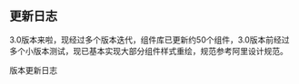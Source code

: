 ## 更新日志

3.0版本来啦，现经过多个版本迭代，组件库已更新约50个组件，3.0版本前经过多个小版本测试，现已基本实现大部分组件样式重绘，规范参考阿里设计规范。

版本更新日志

<template>
<div class="doc-update">
    <b-timeline>
      <b-timeline-item color="warning">
        <b-icon name="ios-construct" slot="dot" size="20"></b-icon>
        <p class="version">3.5.12</p>
        <p class="time">2020-10-20</p>
        <p class="content">重要更新！！！，触发事件重命名，不向下兼容，升级时需替换以下变更项</p>
        <p class="content">1、所有触发事件统一，默认去掉所有事件前缀'on-'</p>
        <p class="content">2、page组件'on-page-size-change' 更新为'size-change'</p>
        <p class="content">3、modal组件'on-cancel' 更新为'close';'on-hidden' 更新为'closed';增加'open'回调</p>
        <p class="content">4、calendar组件'on-select-day' 更新为'selected'</p>
        <p class="content">优化icon组件，提供图标选择器</p>
      </b-timeline-item>
      <b-timeline-item color="primary">
        <b-icon name="ios-leaf" slot="dot" size="20"></b-icon>
        <p class="version">3.5.10</p>
        <p class="time">2020-10-15</p>
        <p class="content">优化CheckBox，cascader组件样式和展开收起动画组件</p>
        <p class="content">优化tree样式，展开收起菜单，扩展查询过滤函数功能</p>
      </b-timeline-item>
      <b-timeline-item color="primary">
        <b-icon name="ios-leaf" slot="dot" size="20"></b-icon>
        <p class="version">3.5.9</p>
        <p class="time">2020-10-08</p>
        <p class="content">优化tag、table、tree、button部分样式显示。</p>
      </b-timeline-item>
      <b-timeline-item color="primary">
        <b-icon name="ios-leaf" slot="dot" size="20"></b-icon>
        <p class="version">3.5.8</p>
        <p class="time">2020-09-18</p>
        <p class="content">优化tag标签颜色,优化选中绑定事件，优化输入框清除按钮点击区域</p>
      </b-timeline-item>
      <b-timeline-item color="primary">
        <b-icon name="ios-leaf" slot="dot" size="20"></b-icon>
        <p class="version">3.5.6</p>
        <p class="time">2020-09-16</p>
        <p class="content">优化全局过度时间，优化模态窗动画</p>
      </b-timeline-item>
      <b-timeline-item color="primary">
        <b-icon name="ios-leaf" slot="dot" size="20"></b-icon>
        <p class="version">3.5.5</p>
        <p class="time">2020-09-15</p>
        <p class="content">优化按钮,表单样式</p>
        <p class="content">radio单选组件扩展按钮模式,优化样式显示</p>
        <p class="content">重构divider分割线组件</p>
        <p class="content">tag标签优化样式显示,增加扩展选择功能,增加多色显示</p>
        <p class="content">优化全局颜色设置</p>
      </b-timeline-item>
      <b-timeline-item color="success">
        <b-icon name="ios-trophy" slot="dot" size="20"></b-icon>
        <p class="version">3.5.0</p>
        <p class="time">2020-07-13</p>
        <p class="content">modal弹窗优化，增加嵌套支持，优化嵌套弹窗样式，扩展释放滚动属性</p>
        <p class="content">优化message-box组件，扩展confirm弹窗的图标及颜色设置。</p>
        <p class="content">优化form表单样式，标题设置为top时不计算标题和内容宽度，默认撑满。</p>
      </b-timeline-item>
      <b-timeline-item color="warning">
        <b-icon name="ios-construct" slot="dot" size="20"></b-icon>
        <p class="version">3.4.8</p>
        <p class="time">2020-07-10</p>
        <p class="content">checkbox内样式优化</p>
        <p class="content">表格优化样式</p>
      </b-timeline-item>
      <b-timeline-item color="warning">
        <b-icon name="ios-construct" slot="dot" size="20"></b-icon>
        <p class="version">3.4.6</p>
        <p class="time">2020-07-08</p>
        <p class="content">表单样式修改优化、checkbox内样式优化</p>
        <p class="content">文本域增加定高和字数统计</p>
        <p class="content">anchor锚点优化，支持指定容器，增加多种配置如图标大小，activeColor等</p>
        <p class="content">优化v-waves水波纹指令和默认点击按钮效果，简化实现</p>
      </b-timeline-item>
      <b-timeline-item color="warning">
        <b-icon name="ios-construct" slot="dot" size="20"></b-icon>
        <p class="version">3.4.5</p>
        <p class="time">2020-06-30</p>
        <p class="content">菜单移除横向滚动模式</p>
        <p class="content">radio优化默认插槽显示</p>
        <p class="content">tabs组件优化，箭头判定</p>
      </b-timeline-item>
      <b-timeline-item color="warning">
        <b-icon name="ios-construct" slot="dot" size="20"></b-icon>
        <p class="version">3.4.3</p>
        <p class="time">2020-06-28</p>
        <p class="content">更新基础api，转换日期问题修复，新增日期区间获取</p>
        <p class="content">优化tag、树形结构，CheckBox，radio等组件样式</p>
        <p class="content">优化日期选择器字号大小样式</p>
      </b-timeline-item>
      <b-timeline-item color="success">
        <b-icon name="ios-trophy" slot="dot" size="20"></b-icon>
        <p class="version">3.4.0</p>
        <p class="time">2020-06-25</p>
        <p class="content">重新统一整理了色板值，过度更自然</p>
        <p class="content">优化展开容器内边距，修改文档，整体样式优化</p>
        <p class="content">新增按钮点击效果，优化按钮实现</p>
        <p class="content">全组件样式优化，更新最新色值取值，优化组件显示，增加单选多选等点击反馈效果</p>
      </b-timeline-item>
      <b-timeline-item color="warning">
        <b-icon name="ios-construct" slot="dot" size="20"></b-icon>
        <p class="version">3.3.3</p>
        <p class="time">2020-06-16</p>
        <p class="content">编写Draggable基础模块api，新增sortable.js依赖，新增文档说明和示例</p>
        <p class="content">表格拖拽排序，采用sortablejs实现，优化代码和效果</p>
        <p class="content">优化tag标签，tree树形结构样式，多选下拉样式</p>
      </b-timeline-item>
      <b-timeline-item color="warning">
        <b-icon name="ios-construct" slot="dot" size="20"></b-icon>
        <p class="version">3.3.2</p>
        <p class="time">2020-06-09</p>
        <p class="content">更新table组件，优化默认选中操作。</p>
      </b-timeline-item>
      <b-timeline-item color="warning">
        <b-icon name="ios-construct" slot="dot" size="20"></b-icon>
        <p class="version">3.3.1</p>
        <p class="time">2020-06-06</p>
        <p class="content">修改菜单组件，新增横向滚动扩展</p>
        <p class="content">新增折叠容器组件，可单独设置独立的容器，可以配置折叠模式，方便分组</p>
        <p class="content">修改部分样式代码</p>
      </b-timeline-item>
      <b-timeline-item color="success">
        <b-icon name="ios-trophy" slot="dot" size="20"></b-icon>
        <p class="version">3.3.0</p>
        <p class="time">2020-06-01</p>
        <p class="content">修改主色调，更新默认色板值</p>
        <p class="content">按钮组件，默认去除wave水波纹效果以提升性能，默认添加shadow效果为点击效果</p>
        <p class="content">数字输入框，修改判定条件，默认blur时进行格式校验和精度补齐，可设置实时改变</p>
        <p class="content">添加颜色文档，包含基础色号和中性色号值</p>
        <p class="content">扩展表格组件，增加合并行列函数props，可传入合并函数来进行合并行列</p>
      </b-timeline-item>
      <b-timeline-item color="warning">
        <b-icon name="ios-construct" slot="dot" size="20"></b-icon>
        <p class="version">3.2.0</p>
        <p class="time">2020-04-20</p>
        <p class="content">修改下拉菜单，禁用选项点击事件冒泡</p>
        <p class="content">修改按钮禁用样式，多彩按钮可禁用</p>
        <p class="content">扩充按钮设置图标模式，并可扩展图标样式</p>
      </b-timeline-item>
      <b-timeline-item color="warning">
        <b-icon name="ios-construct" slot="dot" size="20"></b-icon>
        <p class="version">3.1.9</p>
        <p class="time">2020-04-09</p>
        <p class="content">修改tag组件行高，修改notice文字格式</p>
        <p class="content">修改数值输入框form错误样式</p>
        <p class="content">修改form-item组件样式错位问题</p>
        <p class="content">修改表格单选选中样式，行改变事件参数传入选中行数</p>
        <p class="content">提供modal窗动画完成事件回调</p>
        <p class="content">修复下拉菜单隐藏销毁默认位置的问题</p>
        <p class="content">修复modal框超出屏幕返回没有滚动问题</p>
        <p class="content">去除多余包引用，修改文档，增加生态连接bin-charts插件导航</p>
      </b-timeline-item>
      <b-timeline-item color="success">
        <b-icon name="ios-trophy" slot="dot" size="20"></b-icon>
        <p class="version">3.1.0</p>
        <p class="time">2020-03-21</p>
        <p class="content">新增分割面板split组件，新增slider滑块组件</p>
        <p class="content">更新生态连接，新增code-editor插件</p>
        <p class="content">popover取消确定字间距删除</p>
        <p class="content">tooltip文档主题修复</p>
        <p class="content">通知，popover，tooltip基础层级设置为2000+</p>
      </b-timeline-item>
      <b-timeline-item color="warning">
        <b-icon name="ios-construct" slot="dot" size="20"></b-icon>
        <p class="version">3.0.1</p>
        <p class="time">2020-03-16</p>
        <p class="content">修复modal窗确认点击事件不响应问题</p>
        <p class="content">优化表单标题显示高度，优化按钮间隔</p>
      </b-timeline-item>
      <b-timeline-item color="success">
        <b-icon name="ios-trophy" slot="dot" size="20"></b-icon>
        <p class="version">3.0.0</p>
        <p class="time">2020-03-14</p>
        <p class="content">调整全局主色调颜色，基础字号统一为14px，圆角值默认设置为2px</p>
        <p class="content">表单各类组件四个标准高度，40px，32px，28px，24px</p>
        <p class="content">优化各组件样式引用，支持主题定制配色</p>
        <p class="content">扩展popover组件，扩展notice通知组件</p>
        <p class="content">按钮扩展多彩文字设置</p>
        <p class="content">去除normalize引用，使用reset重置样式</p>
        <p class="content">级联选择器重命名为cascader</p>
        <p class="content">各个组件下拉框组件选中默认为主色混合白色85%</p>
        <p class="content">优化各个组件</p>
      </b-timeline-item>
      <b-timeline-item color="primary">
        <b-icon name="ios-leaf" slot="dot" size="20"></b-icon>
        <p class="version">2.7.14</p>
        <p class="time">2020-03-10</p>
        <p class="content">优化图标,button文字大小,修复模态窗和部分样式问题</p>
        <p class="content">优化table和tree树形组件无数据显示状态</p>
        <p class="content">修复table边框border的错位bug</p>
        <p class="content">扩展message提示显示zIndex可设置</p>
        <p class="content">固定图钉优化滚动监听</p>
        <p class="content">datePicker新增mini大小</p>
        <p class="content">优化table可以选择复制,优化tabs页签背景色</p>
        <p class="content">借助resize组件,使table模块默认跟随父级元素大小改变而改变,保证宽度统一</p>
      </b-timeline-item>
      <b-timeline-item color="primary">
        <b-icon name="ios-leaf" slot="dot" size="20"></b-icon>
        <p class="version">2.7.7</p>
        <p class="time">2020-02-22</p>
        <p class="content">修改菜单组件高度</p>
        <p class="content">修改返回顶部计算值</p>
        <p class="content">修改page选择框大小</p>
        <p class="content">修改按钮文字样式</p>
      </b-timeline-item>
      <b-timeline-item color="success">
        <b-icon name="ios-trophy" slot="dot" size="20"></b-icon>
        <p class="version">2.7.4</p>
        <p class="time">2020-02-14</p>
        <p class="content">更新打包资源,更换按需引入文档</p>
        <p class="content">增加栅格组件</p>
        <p class="content">增加日历组件</p>
        <p class="content">优化按钮样式</p>
        <p class="content">优化文本域输入文字大小，优化datepicker清空功能。</p>
      </b-timeline-item>
      <b-timeline-item color="primary">
        <b-icon name="ios-leaf" slot="dot" size="20"></b-icon>
        <p class="version">2.7.2</p>
        <p class="time">2020-02-13</p>
        <p class="content">修改模态窗弹窗样式</p>
        <p class="content">修改表格滚动自适应</p>
      </b-timeline-item>
      <b-timeline-item color="primary">
        <b-icon name="ios-leaf" slot="dot" size="20"></b-icon>
        <p class="version">2.7.1</p>
        <p class="time">2020-02-12</p>
        <p class="content">修改文档样式，左侧导航栏更紧凑</p>
        <p class="content">模态窗和抽屉遮罩优化，抽屉层级配置</p>
        <p class="content">表单控件统一高度，统一size为四个大小</p>
        <p class="content">修复部分样式错位问题</p>
      </b-timeline-item>
      <b-timeline-item color="primary">
        <b-icon name="ios-leaf" slot="dot" size="20"></b-icon>
        <p class="version">2.7.0</p>
        <p class="time">2020-02-12</p>
        <p class="content">修改文档布局</p>
        <p class="content">修改滚动锚点，默认使用原生滚动，不优先使用scrollbar</p>
        <p class="content">去除container容器组件，属于业务的布局需自行实现</p>
        <p class="content">重构了抽屉组件，修复message大小</p>
        <p class="content">修改form，modal弹窗，默认弹窗后更新body滚动条</p>
      </b-timeline-item>
      <b-timeline-item color="primary">
        <b-icon name="ios-leaf" slot="dot" size="20"></b-icon>
        <p class="version">2.6.6</p>
        <p class="time">2020-01-19</p>
        <p class="content">优化打包路径，增加按需加载模块</p>
        <p class="content">优化按钮组按钮间隔</p>
      </b-timeline-item>
      <b-timeline-item color="warning">
        <b-icon name="ios-construct" slot="dot" size="20"></b-icon>
        <p class="version">2.6.4</p>
        <p class="time">2020-01-13</p>
        <p class="content">给scrollbar添加window(resize)事件用于计算bar的位置和大小</p>
        <p class="content">统一transfer-dom增加解除绑定事件，添加至body中的dom元素会在解绑时remove</p>
        <p class="content">修复tooltip和modal 不采用transfer模式，默认在显示时再去添加至body，并做优化操作，已移动至body中的元素不做重复移动</p>
        <p class="content">picker,select,dropdown等组件默认修改transfer为appendToBody属性，方便理解</p>
        <p class="content">修复部分样式bug</p>
      </b-timeline-item>
      <b-timeline-item color="primary">
        <b-icon name="ios-leaf" slot="dot" size="20"></b-icon>
        <p class="version">2.6.2</p>
        <p class="time">2020-01-9</p>
        <p class="content">优化tabs标签页，修复部分样式</p>
        <p class="content">优化标签页滚动效果，窗口变化时同时计算容器宽度</p>
      </b-timeline-item>
      <b-timeline-item color="primary">
        <b-icon name="ios-leaf" slot="dot" size="20"></b-icon>
        <p class="version">2.6.1</p>
        <p class="time">2020-01-8</p>
        <p class="content">新增tabs标签页组件</p>
        <p class="content">优化util防抖函数，去除部分log日志</p>
      </b-timeline-item>
      <b-timeline-item color="success">
        <b-icon name="ios-trophy" slot="dot" size="20"></b-icon>
        <p class="version">2.5.0</p>
        <p class="time">2020-01-06</p>
        <p class="content">优化switch显示样式，使之更加饱满符合移动端开关样式，增加confirm切换前确认操作，确认后才调用真正切换</p>
        <p class="content">优化下拉框组件选中样式</p>
        <p class="content">优化按钮显示状态和样式，增加透明按钮功能</p>
        <p class="content">去除省略号...指令，增加点击外部指令</p>
        <p class="content">增加基础样式类名</p>
        <p class="content">优化util中的防抖函数，优化返回顶部，图钉和锚点的滚动计算频率</p>
        <p class="content">模态窗和抽屉窗默认不添加至body中去</p>
        <p class="content">模态框优化，默认不预插入body模式，appendToBody时默认也只有在开启时将元素插入至body下面，优化显示</p>
        <p class="content">优化表格样式，tooltip默认不开启控件模式，优化表格展开key值，编写table可展开文档</p>
        <p class="content">menu菜单可以设置展开所有，文档左侧导航栏使用menu菜单重写，滚动优化</p>
        <p class="content">更新字体库，增加几种常用loading，删除冷门图标</p>
      </b-timeline-item>
      <b-timeline-item color="primary">
        <b-icon name="ios-leaf" slot="dot" size="20"></b-icon>
        <p class="version">2.3.8</p>
        <p class="time">2019-12-10</p>
        <p class="content">小版本更新，更新文档连接地址</p>
      </b-timeline-item>
      <b-timeline-item color="success">
        <b-icon name="ios-trophy" slot="dot" size="20"></b-icon>
        <p class="version">2.3.5</p>
        <p class="time">2019-11-22</p>
        <p class="content">新增ColorPicker颜色选择组件</p>
        <p class="content">新增一个轮播组件</p>
        <p class="content">新增图钉固定组件</p>
        <p class="content">新增锚点导航组件</p>
        <p class="content">新增级联选择框组件</p>
        <p class="content">更新级联选择表单验证示例</p>
        <p class="content">优化输入框清除图标的垂直居中显示</p>
        <p class="content">文档新增查询组件搜索下拉框，以便于实现快速搜索组件</p>
        <p class="content">优化级联选择器缝隙问题</p>
        <p class="content">优化选择框组件样式</p>
        <p class="content">返回顶部滚动组件，支持普通div盒子</p>
        <p class="content">重构项目构建工具，重新打包整理文档</p>
      </b-timeline-item>
      <b-timeline-item color="warning">
        <b-icon name="ios-construct" slot="dot" size="20"></b-icon>
        <p class="version">2.1 ~ 2.0</p>
        <p class="time">2019-8-29 ~ 2019-11-22</p>
        <p class="content">小版本迭代，修复部分bug等</p>
      </b-timeline-item>
      <b-timeline-item color="success">
        <b-icon name="ios-trophy" slot="dot" size="20"></b-icon>
        <p class="version">2.1.0 Full 42 Components</p>
        <p class="time">2019-8-29</p>
        <p class="content">新增上传组件</p>
        <p class="content">新增日期选择组件</p>
        <p class="content">新增时间选择组件</p>
        <p class="content">新增时间轴组件</p>
        <p class="content">实现扩展时间和日期选择器的form表单校验，并编写相应的api</p>
        <p class="content">树结构新增一个'lock-select'属性用于锁定树菜单选中</p>
        <p class="content">重构文档更新日志，采用时间轴形式显示</p>
      </b-timeline-item>
      <b-timeline-item color="warning">
        <b-icon name="ios-construct" slot="dot" size="20"></b-icon>
        <p class="version">1.0 ~ 2.0</p>
        <p class="time">2019-4-12 ~ 2019-8-28</p>
        <p class="content">小版本迭代，基础打包模块修改，文档地址修改等</p>
      </b-timeline-item>
      <b-timeline-item color="danger">
        <b-icon name="ios-leaf" slot="dot" size="20"></b-icon>
        <p class="version">1.0.0</p>
        <p class="time">2019-4-12</p>
        <p class="content">项目初始化，配置实例文档生成</p>
        <p class="content">新增一个按钮组件</p>
        <p class="content">新增一个返回组件</p>
        <p class="content">重构一下样式的引用路径问题</p>
        <p class="content">npm发布，添加源码引用</p>
      </b-timeline-item>  
    </b-timeline>
</div>
</template>
